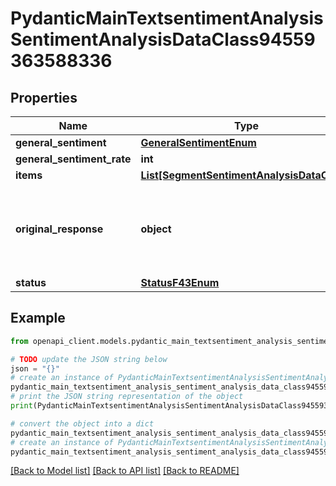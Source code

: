 # PydanticMainTextsentimentAnalysisSentimentAnalysisDataClass94559363588336


## Properties

Name | Type | Description | Notes
------------ | ------------- | ------------- | -------------
**general_sentiment** | [**GeneralSentimentEnum**](GeneralSentimentEnum.md) |  | 
**general_sentiment_rate** | **int** |  | 
**items** | [**List[SegmentSentimentAnalysisDataClass]**](SegmentSentimentAnalysisDataClass.md) |  | [optional] 
**original_response** | **object** | original response sent by the provider, hidden by default, show it by passing the &#x60;show_original_response&#x60; field to &#x60;true&#x60; in your request | [optional] 
**status** | [**StatusF43Enum**](StatusF43Enum.md) |  | 

## Example

```python
from openapi_client.models.pydantic_main_textsentiment_analysis_sentiment_analysis_data_class94559363588336 import PydanticMainTextsentimentAnalysisSentimentAnalysisDataClass94559363588336

# TODO update the JSON string below
json = "{}"
# create an instance of PydanticMainTextsentimentAnalysisSentimentAnalysisDataClass94559363588336 from a JSON string
pydantic_main_textsentiment_analysis_sentiment_analysis_data_class94559363588336_instance = PydanticMainTextsentimentAnalysisSentimentAnalysisDataClass94559363588336.from_json(json)
# print the JSON string representation of the object
print(PydanticMainTextsentimentAnalysisSentimentAnalysisDataClass94559363588336.to_json())

# convert the object into a dict
pydantic_main_textsentiment_analysis_sentiment_analysis_data_class94559363588336_dict = pydantic_main_textsentiment_analysis_sentiment_analysis_data_class94559363588336_instance.to_dict()
# create an instance of PydanticMainTextsentimentAnalysisSentimentAnalysisDataClass94559363588336 from a dict
pydantic_main_textsentiment_analysis_sentiment_analysis_data_class94559363588336_form_dict = pydantic_main_textsentiment_analysis_sentiment_analysis_data_class94559363588336.from_dict(pydantic_main_textsentiment_analysis_sentiment_analysis_data_class94559363588336_dict)
```
[[Back to Model list]](../README.md#documentation-for-models) [[Back to API list]](../README.md#documentation-for-api-endpoints) [[Back to README]](../README.md)


